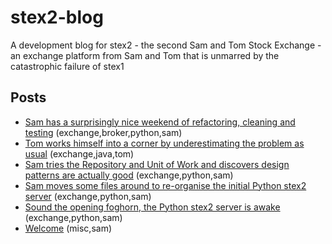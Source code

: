 # stex2-blog
A development blog for stex2 - the second Sam and Tom Stock Exchange - an exchange platform from Sam and Tom that is unmarred by the catastrophic failure of stex1

## Posts
* [Sam has a surprisingly nice weekend of refactoring, cleaning and testing](2021-07-31-sam-surprisingly-nice-refactoring) (exchange,broker,python,sam)
* [Tom works himself into a corner by underestimating the problem as usual](2021-07-30-tom-help) (exchange,java,tom)
* [Sam tries the Repository and Unit of Work and discovers design patterns are actually good](2021-07-29-sam-repo-and-uow) (exchange,python,sam)
* [Sam moves some files around to re-organise the initial Python stex2 server](2021-07-29-sam-organising) (exchange,python,sam)
* [Sound the opening foghorn, the Python stex2 server is awake](2021-07-29-sam-opening-foghorn) (exchange,python,sam)
* [Welcome](2021-07-29-sam-welcome) (misc,sam)
